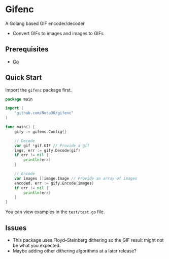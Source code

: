 # Gifenc

A Golang based GIF encoder/decoder
- Convert GIFs to images and images to GIFs

## Prerequisites
- [Go](https://go.dev/)
 
## Quick Start
Import the `gifenc` package first.
```go
package main

import (
	"github.com/Nota30/gifenc"
)

func main() {
	gify := gifenc.Config{}

	// Decode
	var gif *gif.GIF // Provide a gif
	imgs, err := gify.Decode(gif)
	if err != nil {
		println(err)
	}

    // Encode
	var images []image.Image // Provide an array of images
    encoded, err := gify.Encode(images)
    if err != nil {
		println(err)
	}
}
```
You can view examples in the `test/test.go` file.

## Issues
- This package uses Floyd–Steinberg dithering so the GIF result might not be what you expected.
- Maybe adding other dithering algorithms at a later release?
